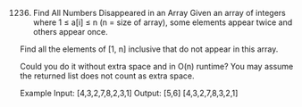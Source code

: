 1236. Find All Numbers Disappeared in an Array
Given an array of integers where 1 ≤ a[i] ≤ n (n = size of array), some elements appear twice and others appear once.

Find all the elements of [1, n] inclusive that do not appear in this array.

Could you do it without extra space and in O(n) runtime? You may assume the returned list does not count as extra space.

Example
Input:
[4,3,2,7,8,2,3,1]
Output:
[5,6]
[4,3,2,7,8,3,2,1]
